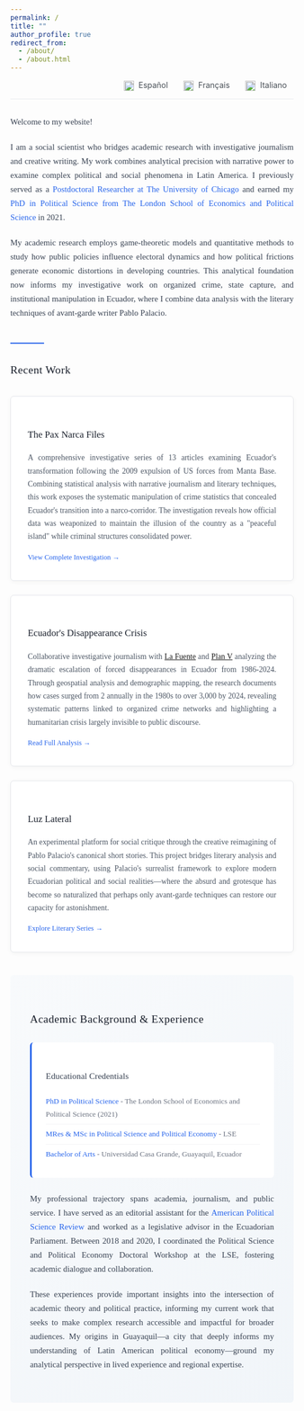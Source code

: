 ```yaml
---
permalink: /
title: ""
author_profile: true
redirect_from: 
  - /about/
  - /about.html
---
```


<div style="text-align: right; margin-bottom: 2em; font-size: 14px; border-bottom: 1px solid #e9ecef; padding-bottom: 1em;">
  <a href="https://arduinotomasi-github-io.translate.goog/?_x_tr_sl=en&_x_tr_tl=es&_x_tr_hl=en-US&_x_tr_pto=wapp" target="_blank" style="margin: 0 12px; text-decoration: none; color: #495057; transition: color 0.3s ease;">
    <img src="https://flagcdn.com/ec.svg" width="18" style="vertical-align: middle; margin-right: 4px;"> Español
  </a>
  <a href="https://arduinotomasi-github-io.translate.goog/?_x_tr_sl=en&_x_tr_tl=fr&_x_tr_hl=en-US&_x_tr_pto=wapp" target="_blank" style="margin: 0 12px; text-decoration: none; color: #495057; transition: color 0.3s ease;">
    <img src="https://flagcdn.com/fr.svg" width="18" style="vertical-align: middle; margin-right: 4px;"> Français
  </a>
  <a href="https://arduinotomasi-github-io.translate.goog/?_x_tr_sl=en&_x_tr_tl=it&_x_tr_hl=en-US&_x_tr_pto=wapp" target="_blank" style="margin: 0 12px; text-decoration: none; color: #495057; transition: color 0.3s ease;">
    <img src="https://flagcdn.com/it.svg" width="18" style="vertical-align: middle; margin-right: 4px;"> Italiano
  </a>
</div>

<style>
.professional-container {
    max-width: 900px;
    margin: 0 auto;
    font-family: 'Georgia', 'Times New Roman', serif;
    line-height: 1.7;
    color: #2c3e50;
}

.section-divider {
    width: 60px;
    height: 2px;
    background: #2563eb;
    margin: 40px 0 30px 0;
    border: none;
}

.welcome-section {
    margin-bottom: 40px;
}

.welcome-section h3 {
    color: #1a202c;
    font-size: 1.4em;
    font-weight: 400;
    margin-bottom: 25px;
    letter-spacing: 0.5px;
}

.welcome-text {
    font-size: 1.05em;
    text-align: justify;
    margin-bottom: 20px;
    color: #374151;
}

.highlight {
    color: #2563eb;
    font-weight: 500;
}

.investigations-section h3 {
    color: #1a202c;
    font-size: 1.4em;
    font-weight: 400;
    margin-bottom: 30px;
    letter-spacing: 0.5px;
}

.investigation-item {
    background: white;
    border: 1px solid #e5e7eb;
    padding: 30px;
    margin-bottom: 25px;
    border-radius: 6px;
    transition: all 0.3s ease;
    box-shadow: 0 2px 8px rgba(0, 0, 0, 0.04);
}

.investigation-item:hover {
    border-color: #2563eb;
    box-shadow: 0 4px 16px rgba(37, 99, 235, 0.1);
}

.investigation-title {
    font-size: 1.2em;
    font-weight: 500;
    margin-bottom: 15px;
    color: #1a202c;
}

.investigation-title a {
    color: inherit;
    text-decoration: none;
    transition: color 0.3s ease;
}

.investigation-title a:hover {
    color: #2563eb;
}

.investigation-description {
    color: #4b5563;
    text-align: justify;
    margin-bottom: 15px;
    font-size: 0.98em;
}

.investigation-link {
    display: inline-flex;
    align-items: center;
    color: #2563eb;
    text-decoration: none;
    font-weight: 500;
    font-size: 0.9em;
    transition: all 0.3s ease;
}

.investigation-link:hover {
    color: #1d4ed8;
    transform: translateX(2px);
}

.credentials-section {
    background: linear-gradient(135deg, #f8fafc 0%, #f1f5f9 100%);
    padding: 35px;
    border-radius: 6px;
    margin-top: 40px;
}

.credentials-section h3 {
    color: #1a202c;
    font-size: 1.4em;
    font-weight: 400;
    margin-bottom: 25px;
    letter-spacing: 0.5px;
}

.credentials-box {
    background: white;
    padding: 25px;
    border-radius: 6px;
    border-left: 3px solid #2563eb;
    margin-bottom: 25px;
}

.credentials-box h4 {
    color: #374151;
    font-size: 1.1em;
    margin-bottom: 15px;
    font-weight: 500;
}

.credentials-list {
    list-style: none;
    padding: 0;
    margin: 0;
}

.credentials-list li {
    padding: 6px 0;
    color: #6b7280;
    border-bottom: 1px solid #f3f4f6;
    font-size: 0.95em;
}

.credentials-list li:last-child {
    border-bottom: none;
}

.credentials-list li strong {
    color: #2563eb;
    font-weight: 500;
}

@media (max-width: 768px) {
    .professional-container {
        padding: 0 15px;
    }
    
    .credentials-section {
        padding: 25px 20px;
    }
    
    .investigation-item {
        padding: 20px;
    }
}
</style>

<div class="professional-container">

<div class="welcome-section">

<p class="welcome-text">
Welcome to my website!
</p>

<p class="welcome-text">
I am a social scientist who bridges academic research with investigative journalism and creative writing. My work combines analytical precision with narrative power to examine complex political and social phenomena in Latin America. I previously served as a <span class="highlight">Postdoctoral Researcher at The University of Chicago</span> and earned my <span class="highlight">PhD in Political Science from The London School of Economics and Political Science</span> in 2021.
</p>

<p class="welcome-text">
My academic research employs game-theoretic models and quantitative methods to study how public policies influence electoral dynamics and how political frictions generate economic distortions in developing countries. This analytical foundation now informs my investigative work on organized crime, state capture, and institutional manipulation in Ecuador, where I combine data analysis with the literary techniques of avant-garde writer Pablo Palacio.
</p>
</div>

<hr class="section-divider">

<div class="investigations-section">
<h3>Recent Work</h3>

<div class="investigation-item">
<h4 class="investigation-title">
<a href="https://arduinotomasi.github.io/Pax/" target="_blank">The Pax Narca Files</a>
</h4>
<p class="investigation-description">
A comprehensive investigative series of 13 articles examining Ecuador's transformation following the 2009 expulsion of US forces from Manta Base. Combining statistical analysis with narrative journalism and literary techniques, this work exposes the systematic manipulation of crime statistics that concealed Ecuador's transition into a narco-corridor. The investigation reveals how official data was weaponized to maintain the illusion of the country as a "peaceful island" while criminal structures consolidated power.
</p>
<a href="https://arduinotomasi.github.io/Pax/" target="_blank" class="investigation-link">
View Complete Investigation →
</a>
</div>

<div class="investigation-item">
<h4 class="investigation-title">
<a href="https://periodismodeinvestigacion.com/2025/04/09/el-rostro-oculto-de-ecuador-analisis-de-las-cifras-de-desapariciones/" target="_blank">Ecuador's Disappearance Crisis</a>
</h4>
<p class="investigation-description">
Collaborative investigative journalism with <a href="https://periodismodeinvestigacion.com/">La Fuente</a> and <a href="https://planv.com.ec/">Plan V</a> analyzing the dramatic escalation of forced disappearances in Ecuador from 1986-2024. Through geospatial analysis and demographic mapping, the research documents how cases surged from 2 annually in the 1980s to over 3,000 by 2024, revealing systematic patterns linked to organized crime networks and highlighting a humanitarian crisis largely invisible to public discourse.
</p>
<a href="https://periodismodeinvestigacion.com/2025/04/09/el-rostro-oculto-de-ecuador-analisis-de-las-cifras-de-desapariciones/" target="_blank" class="investigation-link">
Read Full Analysis →
</a>
</div>

<div class="investigation-item">
<h4 class="investigation-title">
<a href="https://periodismodeinvestigacion.com/category/luz-lateral/" target="_blank">Luz Lateral</a>
</h4>
<p class="investigation-description">
An experimental platform for social critique through the creative reimagining of Pablo Palacio's canonical short stories. This project bridges literary analysis and social commentary, using Palacio's surrealist framework to explore modern Ecuadorian political and social realities—where the absurd and grotesque has become so naturalized that perhaps only avant-garde techniques can restore our capacity for astonishment.

</p>
<a href="https://periodismodeinvestigacion.com/category/luz-lateral/" target="_blank" class="investigation-link">
Explore Literary Series →
</a>
</div>
</div>

<div class="credentials-section">
<h3>Academic Background & Experience</h3>

<div class="credentials-box">
<h4>Educational Credentials</h4>
<ul class="credentials-list">
<li><strong>PhD in Political Science</strong> - The London School of Economics and Political Science (2021)</li>
<li><strong>MRes & MSc in Political Science and Political Economy</strong> - LSE</li>
<li><strong>Bachelor of Arts</strong> - Universidad Casa Grande, Guayaquil, Ecuador</li>
</ul>
</div>

<p class="welcome-text">
My professional trajectory spans academia, journalism, and public service. I have served as an editorial assistant for the <span class="highlight">American Political Science Review</span> and worked as a legislative advisor in the Ecuadorian Parliament. Between 2018 and 2020, I coordinated the Political Science and Political Economy Doctoral Workshop at the LSE, fostering academic dialogue and collaboration.
</p>

<p class="welcome-text">
These experiences provide important insights into the intersection of academic theory and political practice, informing my current work that seeks to make complex research accessible and impactful for broader audiences. My origins in Guayaquil—a city that deeply informs my understanding of Latin American political economy—ground my analytical perspective in lived experience and regional expertise.
</p>
</div>

</div>
<br>
<br>